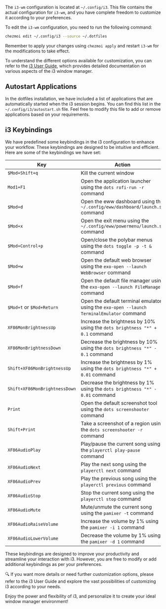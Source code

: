 The `i3-wm` configuration is located at `~/.config/i3`. This file contains the actual configuration for `i3-wm`, and you have complete freedom to customize it according to your preferences.

To edit the `i3-wm` configuration, you need to run the following command:

```sh
chezmoi edit ~/.config/i3 --source ~/.dotfiles
```

Remember to apply your changes using `chezmoi apply` and restart `i3-wm` for the modifications to take effect.

To understand the different options available for customization, you can refer to the [i3 User Guide](https://i3wm.org/docs/userguide.html), which provides detailed documentation on various aspects of the i3 window manager.

## Autostart Applications

In the dotfiles installation, we have included a list of applications that are automatically started when the i3 session begins. You can find this list in the `~/.config/i3/autostart.sh` file. Feel free to modify this file to add or remove applications based on your requirements.

## i3 Keybindings

We have predefined some keybindings in the i3 configuration to enhance your workflow. These keybindings are designed to be intuitive and efficient. Here are some of the keybindings we have set:

| Key                           | Action                                                                                    |
| ----------------------------- | ----------------------------------------------------------------------------------------- |
| `$Mod+Shift+q`                | Kill the current window                                                                   |
| `Mod1+F1`                     | Open the application launcher using the `dots rofi-run -r` command                        |
| `$Mod+d`                      | Open the eww dashboard using the `~/.config/eww/dashboard/launch.sh` command              |
| `$Mod+x`                      | Open the exit menu using the `~/.config/eww/powermenu/launch.sh` command                  |
| `$Mod+Control+p`              | Open/close the polybar menus using the `dots toggle -p -t &` command                      |
| `$Mod+w`                      | Open the default web browser using the `exo-open --launch WebBrowser` command             |
| `$Mod+f`                      | Open the default file manager using the `exo-open --launch FileManager` command           |
| `$Mod+t` or `$Mod+Return`     | Open the default terminal emulator using the `exo-open --launch TerminalEmulator` command |
| `XF86MonBrightnessUp`         | Increase the brightness by 10% using the `dots brightness "*" + 0.1` command              |
| `XF86MonBrightnessDown`       | Decrease the brightness by 10% using the `dots brightness "*" - 0.1` command              |
| `Shift+XF86MonBrightnessUp`   | Increase the brightness by 1% using the `dots brightness "*" + 0.01` command              |
| `Shift+XF86MonBrightnessDown` | Decrease the brightness by 1% using the `dots brightness "*" - 0.01` command              |
| `Print`                       | Open the default screenshot tool using the `dots screenshooter` command                   |
| `Shift+Print`                 | Take a screenshot of a region using the `dots screenshooter -r` command                   |
| `XF86AudioPlay`               | Play/pause the current song using the `playerctl play-pause` command                      |
| `XF86AudioNext`               | Play the next song using the `playerctl next` command                                     |
| `XF86AudioPrev`               | Play the previous song using the `playerctl previous` command                             |
| `XF86AudioStop`               | Stop the current song using the `playerctl stop` command                                  |
| `XF86AudioMute`               | Mute/unmute the current song using the `pamixer -t` command                               |
| `XF86AudioRaiseVolume`        | Increase the volume by 1% using the `pamixer -i 1` command                                |
| `XF86AudioLowerVolume`        | Decrease the volume by 1% using the `pamixer -d 1` command                                |

These keybindings are designed to improve your productivity and streamline your interaction with i3. However, you are free to modify or add additional keybindings as per your preferences.

🔍 If you want more details or need further customization options, please refer to the i3 User Guide and explore the vast possibilities of customizing i3 according to your needs.

Enjoy the power and flexibility of i3, and personalize it to create your ideal window manager environment!
